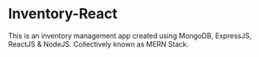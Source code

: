 # Inventory-React

This is an inventory management app created using MongoDB, ExpressJS, ReactJS & NodeJS. Collectively known as MERN Stack.

